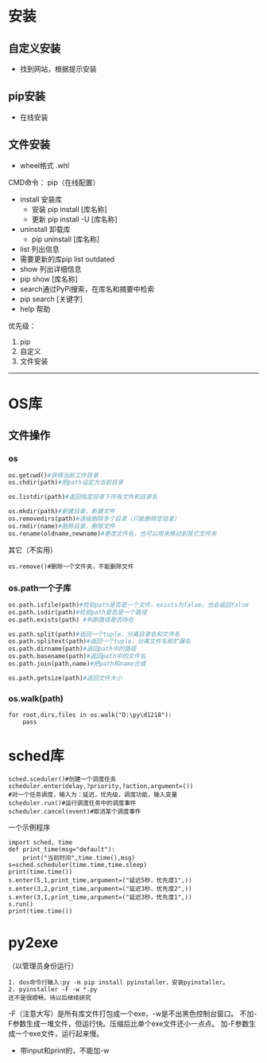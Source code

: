 # 安装
## 自定义安装
- 找到网站，根据提示安装
## pip安装
- 在线安装
## 文件安装
- wheel格式  .whl


CMD命令：
pip（在线配置）
- install 安装库   
  - 安装 pip install [库名称]
  - 更新 pip install -U [库名称]
- uninstall 卸载库
  - pip uninstall [库名称]
- list 列出信息
 - 需要更新的库pip list outdated
- show 列出详细信息
 - pip show [库名称]
- search通过PyPi搜索，在库名和摘要中检索
 - pip search [关键字]
- help 帮助

优先级：
1. pip
2. 自定义
3. 文件安装
------
# OS库
## 文件操作
### os
```python
os.getcwd()#获得当前工作目录
os.chdir(path)#把path设定为当前目录

os.listdir(path)#返回指定目录下所有文件和目录名

os.mkdir(path)#新建目录，新建文件
os.removedirs(path)#逐级删除多个目录（只能删除空目录）
os.rmdir(name)#删除目录，删除文件
os.rename(oldname,newname)#更改文件名，也可以用来移动到其它文件夹
```
其它（不实用）
```
os.remove()#删除一个文件夹，不能删除文件

```

### os.path一个子库
```python
os.path.isfile(path)#检验path是否是一个文件，exists为false，也会返回false
os.path.isdir(path)#检验path是否是一个路径
os.path.exists(path) #判断路径是否存在

os.path.split(path)#返回一个tuple，分离目录名和文件名
os.path.splitext(path)#返回一个tuple，分离文件名和扩展名
os.path.dirname(path)#返回path中的路径
os.path.basename(path)#返回path中的文件名
os.path.join(path,name)#把path和name合成

os.path.getsize(path)#返回文件大小
```

### os.walk(path)
```
for root,dirs,files in os.walk("D:\py\d1218"):
    pass
```


# sched库
```
sched.sceduler()#创建一个调度任务
scheduler.enter(delay,?priority,?action,argument=())
#对一个任务调度，输入为：延迟，优先级，调度功能，输入变量
scheduler.run()#运行调度任务中的调度事件
scheduler.cancel(event)#取消某个调度事件
```
一个示例程序
```
import sched, time
def print_time(msg="default"):
    print("当前时间",time.time(),msg)
s=sched.scheduler(time.time,time.sleep)
print(time.time())
s.enter(5,1,print_time,argument=("延迟5秒，优先度1",))
s.enter(3,2,print_time,argument=("延迟3秒，优先度2",))
s.enter(3,1,print_time,argument=("延迟3秒，优先度1",))
s.run()
print(time.time())
```

# py2exe
（以管理员身份运行）
```
1. dos命令行输入:py -m pip install pyinstaller，安装pyinstaller。
2. pyinstaller -F -w *.py
还不是很顺畅，待以后继续研究
```

-F（注意大写）是所有库文件打包成一个exe，-w是不出黑色控制台窗口。
不加-F参数生成一堆文件，但运行快。压缩后比单个exe文件还小一点点。
加-F参数生成一个exe文件，运行起来慢。
- 带input和print的，不能加-w

